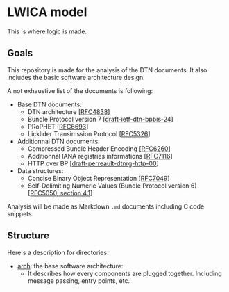# LWICA model

This is where logic is made.

## Goals

This repository is made for the analysis of the DTN documents.
It also includes the basic software architecture design. 

A not exhaustive list of the documents is following:

* Base DTN documents:
  * DTN architecture [[RFC4838](https://tools.ietf.org/html/rfc4838)]
  * Bundle Protocol version 7 [[draft-ietf-dtn-bpbis-24](https://tools.ietf.org/html/draft-ietf-dtn-bpbis-24)]
  * PRoPHET [[RFC6693](https://tools.ietf.org/html/rfc6693)]
  * Licklider Transimssion Protocol [[RFC5326](https://tools.ietf.org/html/rfc5326)]
* Additionnal DTN documents:
  * Compressed Bundle Header Encoding [[RFC6260](https://tools.ietf.org/html/rfc6260)]
  * Additionnal IANA registries informations [[RFC7116](https://tools.ietf.org/html/rfc7116)]
  * HTTP over BP [[draft-perreault-dtnrg-http-00](https://tools.ietf.org/html/draft-perreault-dtnrg-http-00)]
* Data structures:
  * Concise Binary Object Representation [[RFC7049](https://tools.ietf.org/html/rfc7049)]
  * Self-Delimiting Numeric Values (Bundle Protocol version 6) [[RFC5050, section 4.1](https://tools.ietf.org/html/rfc5050#section-4.1)]

Analysis will be made as Markdown `.md` documents including C code snippets.

## Structure

Here's a description for directories:

* [arch](arch): the base software architecture:
  * It describes how every components are plugged together.
    Including message passing, entry points, etc.
